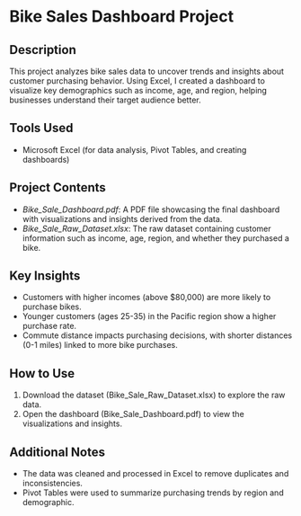 # Bike Sales Dashboard Project

## Description
This project analyzes bike sales data to uncover trends and insights about customer purchasing behavior. Using Excel, I created a dashboard to visualize key demographics such as income, age, and region, helping businesses understand their target audience better.

## Tools Used
- Microsoft Excel (for data analysis, Pivot Tables, and creating dashboards)

## Project Contents
- *Bike_Sale_Dashboard.pdf*: A PDF file showcasing the final dashboard with visualizations and insights derived from the data.
- *Bike_Sale_Raw_Dataset.xlsx*: The raw dataset containing customer information such as income, age, region, and whether they purchased a bike.

## Key Insights
- Customers with higher incomes (above $80,000) are more likely to purchase bikes.
- Younger customers (ages 25-35) in the Pacific region show a higher purchase rate.
- Commute distance impacts purchasing decisions, with shorter distances (0-1 miles) linked to more bike purchases.

## How to Use
1. Download the dataset (Bike_Sale_Raw_Dataset.xlsx) to explore the raw data.
2. Open the dashboard (Bike_Sale_Dashboard.pdf) to view the visualizations and insights.

## Additional Notes
- The data was cleaned and processed in Excel to remove duplicates and inconsistencies.
- Pivot Tables were used to summarize purchasing trends by region and demographic.
